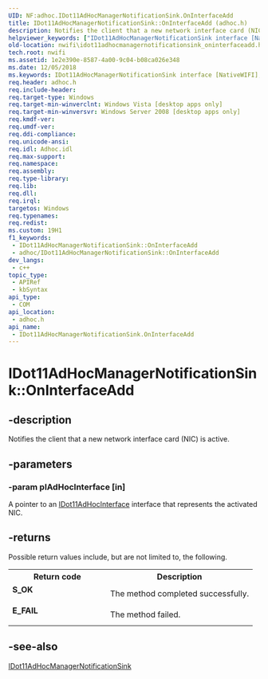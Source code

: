 ```yaml
---
UID: NF:adhoc.IDot11AdHocManagerNotificationSink.OnInterfaceAdd
title: IDot11AdHocManagerNotificationSink::OnInterfaceAdd (adhoc.h)
description: Notifies the client that a new network interface card (NIC) is active.
helpviewer_keywords: ["IDot11AdHocManagerNotificationSink interface [NativeWIFI]","OnInterfaceAdd method","IDot11AdHocManagerNotificationSink.OnInterfaceAdd","IDot11AdHocManagerNotificationSink::OnInterfaceAdd","OnInterfaceAdd","OnInterfaceAdd method [NativeWIFI]","OnInterfaceAdd method [NativeWIFI]","IDot11AdHocManagerNotificationSink interface","adhoc/IDot11AdHocManagerNotificationSink::OnInterfaceAdd","nwifi.idot11adhocmanagernotificationsink_oninterfaceadd"]
old-location: nwifi\idot11adhocmanagernotificationsink_oninterfaceadd.htm
tech.root: nwifi
ms.assetid: 1e2e390e-8587-4a00-9c04-b08ca026e348
ms.date: 12/05/2018
ms.keywords: IDot11AdHocManagerNotificationSink interface [NativeWIFI],OnInterfaceAdd method, IDot11AdHocManagerNotificationSink.OnInterfaceAdd, IDot11AdHocManagerNotificationSink::OnInterfaceAdd, OnInterfaceAdd, OnInterfaceAdd method [NativeWIFI], OnInterfaceAdd method [NativeWIFI],IDot11AdHocManagerNotificationSink interface, adhoc/IDot11AdHocManagerNotificationSink::OnInterfaceAdd, nwifi.idot11adhocmanagernotificationsink_oninterfaceadd
req.header: adhoc.h
req.include-header: 
req.target-type: Windows
req.target-min-winverclnt: Windows Vista [desktop apps only]
req.target-min-winversvr: Windows Server 2008 [desktop apps only]
req.kmdf-ver: 
req.umdf-ver: 
req.ddi-compliance: 
req.unicode-ansi: 
req.idl: Adhoc.idl
req.max-support: 
req.namespace: 
req.assembly: 
req.type-library: 
req.lib: 
req.dll: 
req.irql: 
targetos: Windows
req.typenames: 
req.redist: 
ms.custom: 19H1
f1_keywords:
 - IDot11AdHocManagerNotificationSink::OnInterfaceAdd
 - adhoc/IDot11AdHocManagerNotificationSink::OnInterfaceAdd
dev_langs:
 - c++
topic_type:
 - APIRef
 - kbSyntax
api_type:
 - COM
api_location:
 - adhoc.h
api_name:
 - IDot11AdHocManagerNotificationSink.OnInterfaceAdd
---
```


# IDot11AdHocManagerNotificationSink::OnInterfaceAdd


## -description

Notifies the client that a new network interface card (NIC) is active.

## -parameters

### -param pIAdHocInterface [in]

A pointer to an <a href="https://docs.microsoft.com/windows/desktop/api/adhoc/nn-adhoc-idot11adhocinterface">IDot11AdHocInterface</a> interface that represents the activated NIC.

## -returns

Possible return values include, but are not limited to, the following.

<table>
<tr>
<th>Return code</th>
<th>Description</th>
</tr>
<tr>
<td width="40%">
<dl>
<dt><b>S_OK</b></dt>
</dl>
</td>
<td width="60%">
The method completed successfully.

</td>
</tr>
<tr>
<td width="40%">
<dl>
<dt><b>E_FAIL</b></dt>
</dl>
</td>
<td width="60%">
The method failed.

</td>
</tr>
</table>

## -see-also

<a href="https://docs.microsoft.com/windows/desktop/api/adhoc/nn-adhoc-idot11adhocmanagernotificationsink">IDot11AdHocManagerNotificationSink</a>

